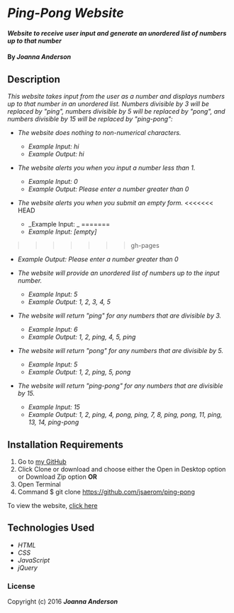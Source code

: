 # _Ping-Pong Website_

#### _Website to receive user input and generate an unordered list of numbers up to that number_

#### By _**Joanna Anderson**_

## Description

_This website takes input from the user as a number and displays numbers up to that number in an unordered list. Numbers divisible by 3 will be replaced by "ping", numbers divisible by 5 will be replaced by "pong", and numbers divisible by 15 will be replaced by "ping-pong":_

* _The website does nothing to non-numerical characters._
  * _Example Input: hi_
  * _Example Output: hi_

* _The website alerts you when you input a number less than 1._
  * _Example Input: 0_
  * _Example Output: Please enter a number greater than 0_

* _The website alerts you when you submit an empty form._
<<<<<<< HEAD
  * _Example Input: _
=======
  * _Example Input: [empty]_
>>>>>>> gh-pages
  * _Example Output: Please enter a number greater than 0_

* _The website will provide an unordered list of numbers up to the input number._
  * _Example Input: 5_
  * _Example Output: 1, 2, 3, 4, 5_

* _The website will return "ping" for any numbers that are divisible by 3._
  * _Example Input: 6_
  * _Example Output: 1, 2, ping, 4, 5, ping_

* _The website will return "pong" for any numbers that are divisible by 5._
  * _Example Input: 5_
  * _Example Output: 1, 2, ping, 5, pong_

* _The website will return "ping-pong" for any numbers that are divisible by 15._
  * _Example Input: 15_
  * _Example Output: 1, 2, ping, 4, pong, ping, 7, 8, ping, pong, 11, ping, 13, 14, ping-pong_

## Installation Requirements

1. Go to [my GitHub](https://github.com/jsaerom/ping-pong)
2. Click Clone or download and choose either the Open in Desktop option or Download Zip option
**OR**
1. Open Terminal
2. Command $ git clone https://github.com/jsaerom/ping-pong

To view the website, [click here](https://jsaerom.github.io/ping-pong/)

## Technologies Used

* _HTML_
* _CSS_
* _JavaScript_
* _jQuery_

### License

Copyright (c) 2016 **_Joanna Anderson_**
